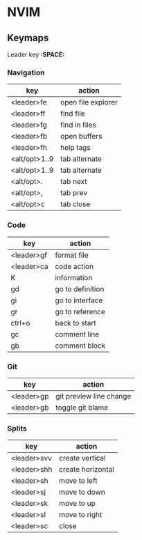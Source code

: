 # NVIM

## Keymaps

Leader key **:SPACE:**

### Navigation
| key            | action             |
|----------------|--------------------|
| \<leader\>fe   | open file explorer |
| \<leader\>ff   | find file          |
| \<leader\>fg   | find in files      |
| \<leader\>fb   | open buffers       |
| \<leader\>fh   | help tags          |
| <alt/opt>1..9  | tab alternate      |
| <alt/opt>1..9  | tab alternate      |
| <alt/opt>.     | tab next           |
| <alt/opt>,     | tab prev           |
| <alt/opt>c     | tab close          |

### Code
| key           | action            |
|---------------|-------------------|
| \<leader\>gf  | format file       |
| \<leader\>ca  | code action       |
| K             | information       |
| gd            | go to definition  |
| gi            | go to interface   |
| gr            | go to reference   |
| ctrl+o        | back to start     |
| gc            | comment line      |
| gb            | comment block     |

### Git
| key           | action                  |
|---------------|-------------------------|
| \<leader\>gp  | git preview line change |
| \<leader\>gb  | toggle git blame        |

### Splits
| key           | action            |
|---------------|-------------------|
| \<leader\>svv | create vertical   |
| \<leader\>shh | create horizontal |
| \<leader>sh   | move to left      |
| \<leader>sj   | move to down      |
| \<leader>sk   | move to up        |
| \<leader>sl   | move to right     |
| \<leader\>sc  | close             |

